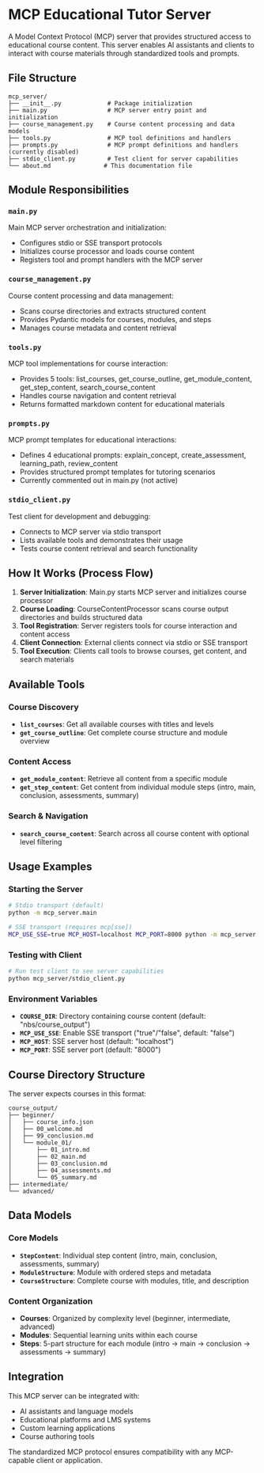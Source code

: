 # MCP Educational Tutor Server

A Model Context Protocol (MCP) server that provides structured access to educational course content. This server enables AI assistants and clients to interact with course materials through standardized tools and prompts.

## File Structure

```
mcp_server/
├── __init__.py             # Package initialization
├── main.py                 # MCP server entry point and initialization
├── course_management.py    # Course content processing and data models
├── tools.py                # MCP tool definitions and handlers
├── prompts.py              # MCP prompt definitions and handlers (currently disabled)
├── stdio_client.py         # Test client for server capabilities
└── about.md               # This documentation file
```

## Module Responsibilities

### `main.py`
Main MCP server orchestration and initialization:
- Configures stdio or SSE transport protocols
- Initializes course processor and loads course content
- Registers tool and prompt handlers with the MCP server

### `course_management.py`
Course content processing and data management:
- Scans course directories and extracts structured content
- Provides Pydantic models for courses, modules, and steps
- Manages course metadata and content retrieval

### `tools.py`
MCP tool implementations for course interaction:
- Provides 5 tools: list_courses, get_course_outline, get_module_content, get_step_content, search_course_content
- Handles course navigation and content retrieval
- Returns formatted markdown content for educational materials

### `prompts.py`
MCP prompt templates for educational interactions:
- Defines 4 educational prompts: explain_concept, create_assessment, learning_path, review_content
- Provides structured prompt templates for tutoring scenarios
- Currently commented out in main.py (not active)

### `stdio_client.py`
Test client for development and debugging:
- Connects to MCP server via stdio transport
- Lists available tools and demonstrates their usage
- Tests course content retrieval and search functionality

## How It Works (Process Flow)

1. **Server Initialization**: Main.py starts MCP server and initializes course processor
2. **Course Loading**: CourseContentProcessor scans course output directories and builds structured data
3. **Tool Registration**: Server registers tools for course interaction and content access
4. **Client Connection**: External clients connect via stdio or SSE transport
5. **Tool Execution**: Clients call tools to browse courses, get content, and search materials

## Available Tools

### Course Discovery
- **`list_courses`**: Get all available courses with titles and levels
- **`get_course_outline`**: Get complete course structure and module overview

### Content Access
- **`get_module_content`**: Retrieve all content from a specific module
- **`get_step_content`**: Get content from individual module steps (intro, main, conclusion, assessments, summary)

### Search & Navigation
- **`search_course_content`**: Search across all course content with optional level filtering

## Usage Examples

### Starting the Server

```bash
# Stdio transport (default)
python -m mcp_server.main

# SSE transport (requires mcp[sse])
MCP_USE_SSE=true MCP_HOST=localhost MCP_PORT=8000 python -m mcp_server.main
```

### Testing with Client

```bash
# Run test client to see server capabilities
python mcp_server/stdio_client.py
```

### Environment Variables

- **`COURSE_DIR`**: Directory containing course content (default: "nbs/course_output")
- **`MCP_USE_SSE`**: Enable SSE transport ("true"/"false", default: "false")
- **`MCP_HOST`**: SSE server host (default: "localhost")
- **`MCP_PORT`**: SSE server port (default: "8000")

## Course Directory Structure

The server expects courses in this format:

```
course_output/
├── beginner/
│   ├── course_info.json
│   ├── 00_welcome.md
│   ├── 99_conclusion.md
│   └── module_01/
│       ├── 01_intro.md
│       ├── 02_main.md
│       ├── 03_conclusion.md
│       ├── 04_assessments.md
│       └── 05_summary.md
├── intermediate/
└── advanced/
```

## Data Models

### Core Models
- **`StepContent`**: Individual step content (intro, main, conclusion, assessments, summary)
- **`ModuleStructure`**: Module with ordered steps and metadata
- **`CourseStructure`**: Complete course with modules, title, and description

### Content Organization
- **Courses**: Organized by complexity level (beginner, intermediate, advanced)
- **Modules**: Sequential learning units within each course
- **Steps**: 5-part structure for each module (intro → main → conclusion → assessments → summary)

## Integration

This MCP server can be integrated with:
- AI assistants and language models
- Educational platforms and LMS systems
- Custom learning applications
- Course authoring tools

The standardized MCP protocol ensures compatibility with any MCP-capable client or application. 
